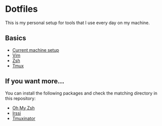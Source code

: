 # Dotfiles

This is my personal setup for tools that I use every day on my machine.

## Basics

- [Current machine
  setup](https://github.com/Ynote/dotfiles/blob/master/docs/totoro-debian-9-setup.md)
- [Vim](https://github.com/Ynote/dotfiles/tree/master/vim)
- [Zsh](https://github.com/Ynote/dotfiles/tree/master/zsh)
- [Tmux](https://github.com/Ynote/dotfiles/tree/master/tmux)

## If you want more...

You can install the following packages and check the matching directory in this
repository:
* [Oh My Zsh](https://github.com/robbyrussell/oh-my-zsh)
* [Irssi](https://irssi.org/download/)
* [Tmuxinator](https://github.com/tmuxinator/tmuxinator)
